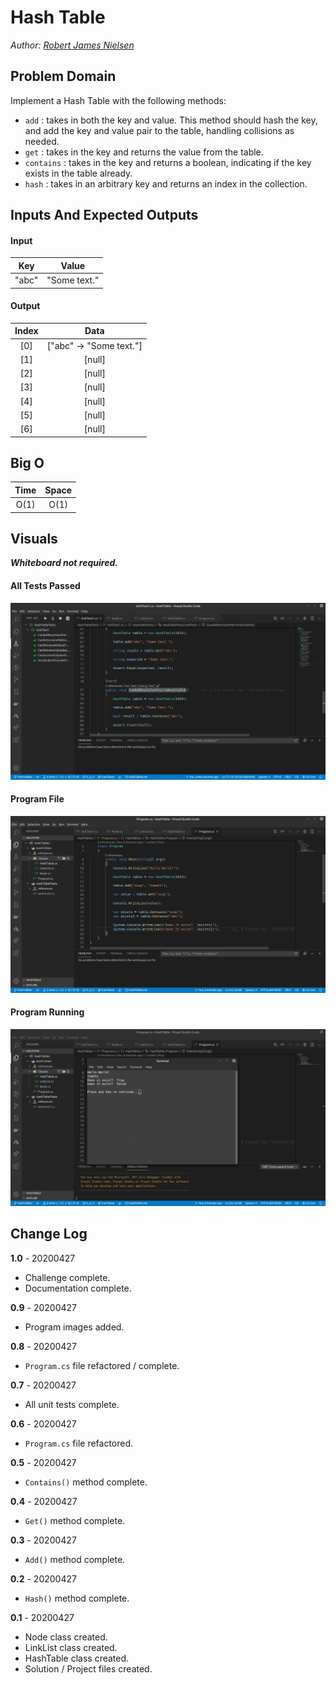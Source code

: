 # Hash Table

_Author: [Robert James Nielsen](https://github.com/robertjnielsen)_

## Problem Domain

Implement a Hash Table with the following methods:
- `add` : takes in both the key and value. This method should hash the key, and add the key and value pair to the table, handling collisions as needed.
- `get` : takes in the key and returns the value from the table.
- `contains` : takes in the key and returns a boolean, indicating if the key exists in the table already.
- `hash` : takes in an arbitrary key and returns an index in the collection.

## Inputs And Expected Outputs

#### Input
|Key|Value|
|:---:|:---:|
|"abc"|"Some text."|

#### Output
|Index|Data|
|:---:|:---:|
|[0]|["abc" -> "Some text."]|
|[1]|[null]|
|[2]|[null]|
|[3]|[null]|
|[4]|[null]|
|[5]|[null]|
|[6]|[null]|

## Big O

|Time|Space|
|:---:|:--:|
|O(1)|O(1)|

## Visuals

**_Whiteboard not required._**

#### All Tests Passed

![HashTable Tests Passed](../../Assets/Images/HashTableTests.png)

#### Program File

![HashTable Program File](../../Assets/Images/HashTablesProgram.png)

#### Program Running

![HashTable Program Running](../../Assets/Images/HashTablesRun.png)

## Change Log

**1.0** - 20200427
- Challenge complete.
- Documentation complete.

**0.9** - 20200427
- Program images added.

**0.8** - 20200427
- `Program.cs` file refactored / complete.

**0.7** - 20200427
- All unit tests complete.

**0.6** - 20200427
- `Program.cs` file refactored.

**0.5** - 20200427
- `Contains()` method complete.

**0.4** - 20200427
- `Get()` method complete.

**0.3** - 20200427
- `Add()` method complete.

**0.2** - 20200427
- `Hash()` method complete.

**0.1** - 20200427
- Node class created.
- LinkList class created.
- HashTable class created.
- Solution / Project files created.